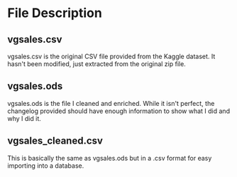 # File Description

## vgsales.csv
vgsales.csv is the original CSV file provided from the Kaggle dataset. It hasn't been modified, just extracted from the original zip file.

## vgsales.ods
vgsales.ods is the file I cleaned and enriched. While it isn't perfect, the changelog provided should have enough information to show what I did and why I did it.

## vgsales_cleaned.csv
This is basically the same as vgsales.ods but in a .csv format for easy importing into a database.